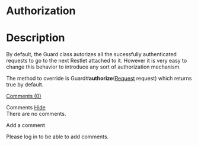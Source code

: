 Authorization
=============

Description
===========

By default, the Guard class autorizes all the sucessfully authenticated
requests to go to the next Restlet attached to it. However it is very
easy to change this behavior to introduce any sort of authorization
mechanism.

The method to override is
Guard\#**authorize**([Request](http://web.archive.org/web/20120411173131/http://www.restlet.org/documentation/snapshot/api/org/restlet/data/Request.html) request)
which returns true by default.

[Comments
(0)](http://web.archive.org/web/20120411173131/http://wiki.restlet.org/docs_1.1/13-restlet/27-restlet/46-restlet/113-restlet.html#)

Comments
[Hide](http://web.archive.org/web/20120411173131/http://wiki.restlet.org/docs_1.1/13-restlet/27-restlet/46-restlet/113-restlet.html#)
\
There are no comments.

Add a comment

Please log in to be able to add comments.
